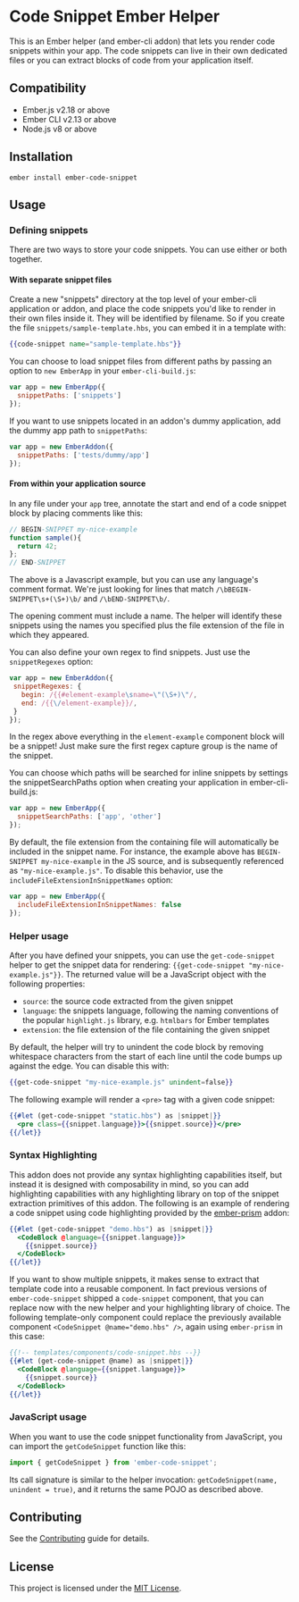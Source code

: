 Code Snippet Ember Helper
============================

This is an Ember helper (and ember-cli addon) that lets you render
code snippets within your app. The code snippets can live in their own
dedicated files or you can extract blocks of code from your
application itself.

Compatibility
------------------------------------------------------------------------------

* Ember.js v2.18 or above
* Ember CLI v2.13 or above
* Node.js v8 or above

Installation
------------------------------------------------------------------------------

```
ember install ember-code-snippet
```

Usage
------------------------------------------------------------------------------

### Defining snippets

There are two ways to store your code snippets. You can use either or
both together.

#### With separate snippet files

Create a new "snippets" directory at the top level of your ember-cli
application or addon, and place the code snippets you'd like to render in their
own files inside it. They will be identified by filename. So if you
create the file `snippets/sample-template.hbs`, you can embed it in a
template with:

```hbs
{{code-snippet name="sample-template.hbs"}}
```

You can choose to load snippet files from different paths by passing
an option to `new EmberApp` in your `ember-cli-build.js`:

```js
var app = new EmberApp({
  snippetPaths: ['snippets']
});
```

If you want to use snippets located in an addon's dummy application,
add the dummy app path to `snippetPaths`:

```js
var app = new EmberAddon({
  snippetPaths: ['tests/dummy/app']
});
```

#### From within your application source

In any file under your `app` tree, annotate the start and end of a
code snippet block by placing comments like this:

```js
// BEGIN-SNIPPET my-nice-example
function sample(){
  return 42;
};
// END-SNIPPET
```

The above is a Javascript example, but you can use any language's
comment format. We're just looking for lines that match
`/\bBEGIN-SNIPPET\s+(\S+)\b/` and `/\bEND-SNIPPET\b/`.

The opening comment must include a name. The helper will identify
these snippets using the names you specified plus the file extension
of the file in which they appeared. 

You can also define your own regex to find snippets. Just use the `snippetRegexes` option:

```js
var app = new EmberAddon({
 snippetRegexes: {
   begin: /{{#element-example\sname=\"(\S+)\"/,
   end: /{{\/element-example}}/,
 }
});
```

In the regex above everything in the `element-example` component block will be a snippet! Just make sure the first regex capture group is the name of the snippet.

You can choose which paths will be searched for inline snippets by
settings the snippetSearchPaths option when creating your application
in ember-cli-build.js:

```js
var app = new EmberApp({
  snippetSearchPaths: ['app', 'other']
});
```

By default, the file extension from the containing file will automatically be included in the snippet name. For instance, the example above has `BEGIN-SNIPPET my-nice-example` in the JS source, and is subsequently referenced as `"my-nice-example.js"`. To disable this behavior, use the `includeFileExtensionInSnippetNames` option:

```js
var app = new EmberApp({
  includeFileExtensionInSnippetNames: false
});
```

### Helper usage

After you have defined your snippets, you can use the `get-code-snippet` helper to get the snippet data
for rendering: `{{get-code-snippet "my-nice-example.js"}}`. The returned value will be a JavaScript object with the
following properties:

* `source`: the source code extracted from the given snippet
* `language`: the snippets language, following the naming conventions of the popular `highlight.js` library, e.g. `htmlbars` for Ember templates
* `extension`: the file extension of the file containing the given snippet

By default, the helper will try to unindent the code block by
removing whitespace characters from the start of each line until the
code bumps up against the edge. You can disable this with:

```hbs
{{get-code-snippet "my-nice-example.js" unindent=false}}
```

The following example will render a `<pre>` tag with a given code snippet:

```hbs
{{#let (get-code-snippet "static.hbs") as |snippet|}}
  <pre class={{snippet.language}}>{{snippet.source}}</pre>
{{/let}}
```

### Syntax Highlighting

This addon does not provide any syntax highlighting capabilities itself, but instead it is designed with composability 
in mind, so you can add highlighting capabilities with any highlighting library on top of the snippet extraction 
primitives of this addon. The following is an example of rendering a code snippet using code highlighting provided by the 
[ember-prism](https://github.com/shipshapecode/ember-prism) addon:

```hbs
{{#let (get-code-snippet "demo.hbs") as |snippet|}}
  <CodeBlock @language={{snippet.language}}>
    {{snippet.source}}
  </CodeBlock>
{{/let}}
```

If you want to show multiple snippets, it makes sense to extract that template code into a reusable component. In fact
previous versions of `ember-code-snippet` shipped a `code-snippet` component, that you can replace now with the new
helper and your highlighting library of choice. The following template-only component could replace the previously 
available component `<CodeSnippet @name="demo.hbs" />`, again using `ember-prism` in this case:

```hbs
{{!-- templates/components/code-snippet.hbs --}}
{{#let (get-code-snippet @name) as |snippet|}}
  <CodeBlock @language={{snippet.language}}>
    {{snippet.source}}
  </CodeBlock>
{{/let}}
```

### JavaScript usage

When you want to use the code snippet functionality from JavaScript, you can import the `getCodeSnippet` function like
this:

```js
import { getCodeSnippet } from 'ember-code-snippet';
```

Its call signature is similar to the helper invocation: `getCodeSnippet(name, unindent = true)`, and it returns the same
POJO as described above.


Contributing
------------------------------------------------------------------------------

See the [Contributing](CONTRIBUTING.md) guide for details.


License
------------------------------------------------------------------------------

This project is licensed under the [MIT License](LICENSE.md).